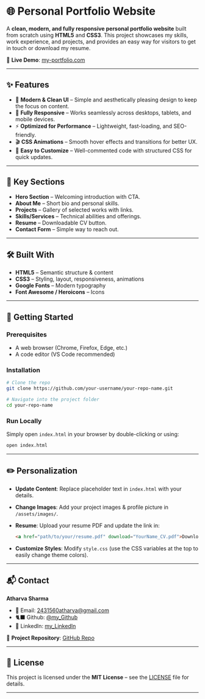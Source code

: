 # 🌐 Personal Portfolio Website

A **clean, modern, and fully responsive personal portfolio website** built from scratch using **HTML5** and **CSS3**. This project showcases my skills, work experience, and projects, and provides an easy way for visitors to get in touch or download my resume.

🔗 **Live Demo**: [my-portfolio.com](https://atharva-dev1.github.io/Portfolio/)

---

## ✨ Features

* 🎨 **Modern & Clean UI** – Simple and aesthetically pleasing design to keep the focus on content.
* 📱 **Fully Responsive** – Works seamlessly across desktops, tablets, and mobile devices.
* ⚡ **Optimized for Performance** – Lightweight, fast-loading, and SEO-friendly.
* 🎬 **CSS Animations** – Smooth hover effects and transitions for better UX.
* 🔧 **Easy to Customize** – Well-commented code with structured CSS for quick updates.

---

## 📑 Key Sections

* **Hero Section** – Welcoming introduction with CTA.
* **About Me** – Short bio and personal skills.
* **Projects** – Gallery of selected works with links.
* **Skills/Services** – Technical abilities and offerings.
* **Resume** – Downloadable CV button.
* **Contact Form** – Simple way to reach out.

---

## 🛠️ Built With

* **HTML5** – Semantic structure & content
* **CSS3** – Styling, layout, responsiveness, animations
* **Google Fonts** – Modern typography
* **Font Awesome / Heroicons** – Icons

---

## 🚀 Getting Started

### Prerequisites

* A web browser (Chrome, Firefox, Edge, etc.)
* A code editor (VS Code recommended)

### Installation

```bash
# Clone the repo
git clone https://github.com/your-username/your-repo-name.git  

# Navigate into the project folder
cd your-repo-name
```

### Run Locally

Simply open `index.html` in your browser by double-clicking or using:

```bash
open index.html
```

---

## ✏️ Personalization

* **Update Content**: Replace placeholder text in `index.html` with your details.
* **Change Images**: Add your project images & profile picture in `/assets/images/`.
* **Resume**: Upload your resume PDF and update the link in:

  ```html
  <a href="path/to/your/resume.pdf" download="YourName_CV.pdf">Download CV</a>
  ```
* **Customize Styles**: Modify `style.css` (use the CSS variables at the top to easily change theme colors).

---

## 📬 Contact

**Atharva Sharma**

* 📧 Email: [2431560atharva@gmail.com](2431560atharva@gmail.com)
* 🐈‍⬛ Github: [@my_Github](https://github.com/atharva-dev1)
* 💼 LinkedIn: [my_LinkedIn](https://linkedin.com/in/atharvasharma2161)

📂 **Project Repository**: [GitHub Repo](https://github.com/atharva-dev1/Porfolio)

---

## 📄 License

This project is licensed under the **MIT License** – see the [LICENSE](LICENSE) file for details.

---
